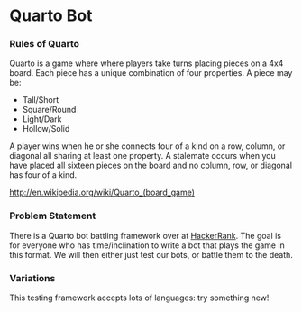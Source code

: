 Quarto Bot
=========

### Rules of Quarto

Quarto is a game where where players take turns placing pieces on a 4x4 board.
Each piece has a unique combination of four properties. A piece may be:
  - Tall/Short
  - Square/Round
  - Light/Dark
  - Hollow/Solid

A player wins when he or she connects four of a kind on a row, column, or
diagonal all sharing at least one property. A stalemate occurs when you have
placed all sixteen pieces on the board and no column, row, or diagonal has four
of a kind.

http://en.wikipedia.org/wiki/Quarto_(board_game)

### Problem Statement

There is a Quarto bot battling framework over at
[HackerRank](https://www.hackerrank.com/challenges/quarto). The goal
is for everyone who has time/inclination to write a bot that plays the
game in this format. We will then either just test our bots, or battle
them to the death.

### Variations

This testing framework accepts lots of languages: try something new!
